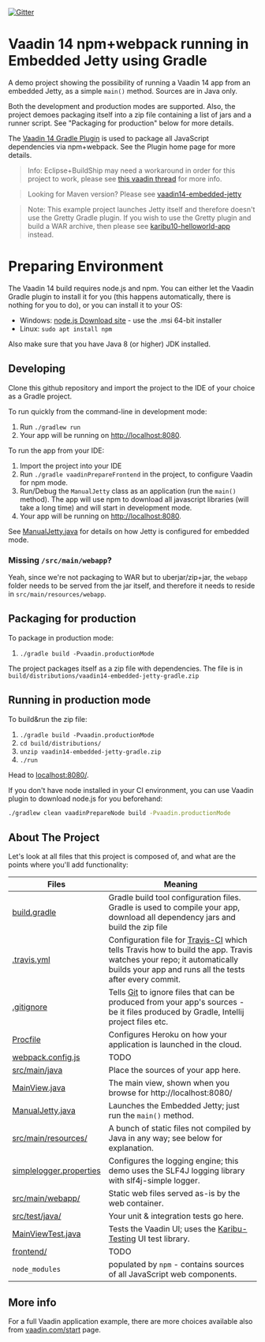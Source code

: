 [![Gitter](https://badges.gitter.im/Join%20Chat.svg)](https://gitter.im/vaadin-flow/Lobby#?utm_source=badge&utm_medium=badge&utm_campaign=pr-badge)

# Vaadin 14 npm+webpack running in Embedded Jetty using Gradle

A demo project showing the possibility of running a Vaadin 14 app from an
embedded Jetty, as a simple `main()` method. Sources are in Java only.

Both the development and production modes are supported. Also, the project
demoes packaging itself into a zip file containing
a list of jars and a runner script. See "Packaging for production" below
for more details.

The [Vaadin 14 Gradle Plugin](https://github.com/vaadin/vaadin-gradle-plugin)
is used to package all JavaScript dependencies via npm+webpack. See the Plugin
home page for more details.

> Info: Eclipse+BuildShip may need a workaround in order for this project to work,
> please see [this vaadin thread](https://vaadin.com/forum/thread/18241436) for more info.

> Looking for Maven version? Please see [vaadin14-embedded-jetty](https://github.com/mvysny/vaadin14-embedded-jetty)

> Note: This example project launches Jetty itself and therefore doesn't use the Gretty Gradle plugin.
If you wish to use the Gretty plugin and build a WAR archive, then please see
[karibu10-helloworld-app](https://github.com/mvysny/karibu10-helloworld-application) instead.

# Preparing Environment

The Vaadin 14 build requires node.js and npm. You can either let the Vaadin Gradle plugin to install it for
you (this happens automatically, there is nothing for you to do), or you can install it to your OS:

* Windows: [node.js Download site](https://nodejs.org/en/download/) - use the .msi 64-bit installer
* Linux: `sudo apt install npm`

Also make sure that you have Java 8 (or higher) JDK installed.

## Developing

Clone this github repository and import the project to the IDE of your choice
as a Gradle project.

To run quickly from the command-line in development mode:

1. Run `./gradlew run`
2. Your app will be running on [http://localhost:8080](http://localhost:8080).

To run the app from your IDE:

1. Import the project into your IDE
2. Run `./gradle vaadinPrepareFrontend` in the project, to configure Vaadin for npm mode.
3. Run/Debug the `ManualJetty` class as an application (run the `main()` method).
   The app will use npm to download all javascript libraries (will take a long time)
   and will start in development mode.
4. Your app will be running on [http://localhost:8080](http://localhost:8080).

See [ManualJetty.java](src/main/java/com/vaadin/starter/skeleton/ManualJetty.java)
for details on how Jetty is configured for embedded mode.

### Missing `/src/main/webapp`?

Yeah, since we're not packaging to WAR but to uberjar/zip+jar, the `webapp` folder needs to be
served from the jar itself, and therefore it needs to reside in `src/main/resources/webapp`.

## Packaging for production

To package in production mode:

1. `./gradle build -Pvaadin.productionMode`

The project packages itself as a zip file with dependencies. The file is
in `build/distributions/vaadin14-embedded-jetty-gradle.zip`

## Running in production mode

To build&run the zip file:

1. `./gradle build -Pvaadin.productionMode`
2. `cd build/distributions/`
3. `unzip vaadin14-embedded-jetty-gradle.zip`
4. `./run`

Head to [localhost:8080/](http://localhost:8080).

If you don't have node installed in your CI environment, you can use Vaadin plugin to download node.js for you beforehand:

```bash
./gradlew clean vaadinPrepareNode build -Pvaadin.productionMode
```

## About The Project

Let's look at all files that this project is composed of, and what are the points where you'll add functionality:

| Files | Meaning
| ----- | -------
| [build.gradle](build.gradle) | Gradle build tool configuration files. Gradle is used to compile your app, download all dependency jars and build the zip file
| [.travis.yml](.travis.yml) | Configuration file for [Travis-CI](http://travis-ci.org/) which tells Travis how to build the app. Travis watches your repo; it automatically builds your app and runs all the tests after every commit.
| [.gitignore](.gitignore) | Tells [Git](https://git-scm.com/) to ignore files that can be produced from your app's sources - be it files produced by Gradle, Intellij project files etc.
| [Procfile](Procfile) | Configures Heroku on how your application is launched in the cloud.
| [webpack.config.js](webpack.config.js) | TODO
| [src/main/java](src/main/java) | Place the sources of your app here.
| [MainView.java](src/main/java/com/vaadin/starter/skeleton/MainView.java) | The main view, shown when you browse for http://localhost:8080/
| [ManualJetty.java](src/main/java/com/vaadin/starter/skeleton/ManualJetty.java) | Launches the Embedded Jetty; just run the `main()` method.
| [src/main/resources/](src/main/resources) | A bunch of static files not compiled by Java in any way; see below for explanation.
| [simplelogger.properties](src/main/resources/simplelogger.properties) | Configures the logging engine; this demo uses the SLF4J logging library with slf4j-simple logger.
| [src/main/webapp/](src/main/webapp) | Static web files served as-is by the web container.
| [src/test/java/](src/test/java) | Your unit & integration tests go here.
| [MainViewTest.java](src/test/java/com/vaadin/starter/skeleton/MainViewTest.java) | Tests the Vaadin UI; uses the [Karibu-Testing](https://github.com/mvysny/karibu-testing) UI test library.
| [frontend/](frontend) | TODO
| `node_modules` | populated by `npm` - contains sources of all JavaScript web components.

## More info

For a full Vaadin application example, there are more choices available also from [vaadin.com/start](https://vaadin.com/start) page.
